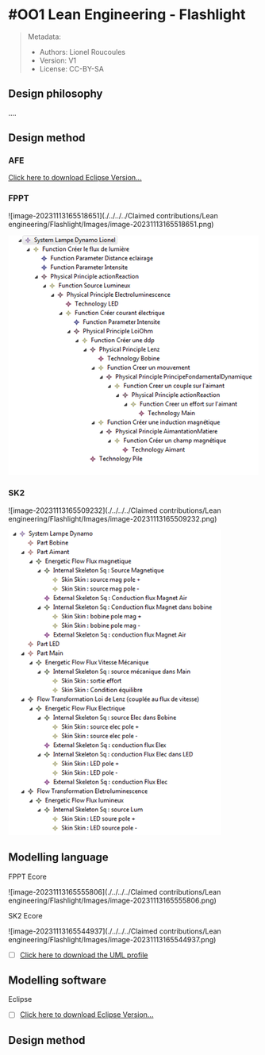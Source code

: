 # #OO1 Lean Engineering - Flashlight



> Metadata:
>
> - Authors: Lionel Roucoules
> - Version: V1
> - License: CC-BY-SA

## Design philosophy

....

## Design method

### AFE



[Click here to download Eclipse Version...]()

### FPPT

![image-20231113165518651](./../../../Claimed contributions/Lean engineering/Flashlight/Images/image-20231113165518651.png)

<img src="./../../../Claimed contributions/Lean engineering/Flashlight/Images/image-20231113165442212.png" alt="image-20231113165442212" style="zoom:67%;" />

### SK2

![image-20231113165509232](./../../../Claimed contributions/Lean engineering/Flashlight/Images/image-20231113165509232.png)

<img src="./../../../Claimed contributions/Lean engineering/Flashlight/Images/image-20231113165450162.png" alt="image-20231113165450162" style="zoom:67%;" />

## Modelling language

FPPT Ecore

![image-20231113165555806](./../../../Claimed contributions/Lean engineering/Flashlight/Images/image-20231113165555806.png)

SK2 Ecore

![image-20231113165544937](./../../../Claimed contributions/Lean engineering/Flashlight/Images/image-20231113165544937.png)

- [ ] [Click here to download the UML profile](Claimed%20contributions/Lean%20engineering/Flashlight/SK2/SK2.ecore)

## Modelling software

Eclipse

- [ ] [Click here to download Eclipse Version...]()

## Design method

